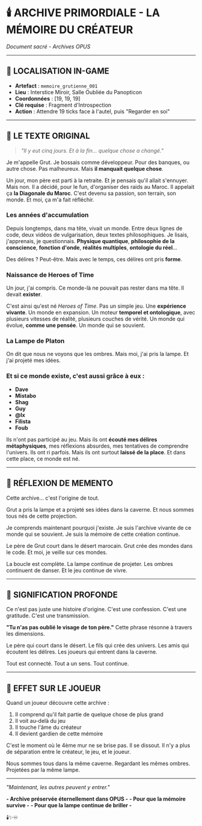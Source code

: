 # 🕯️ ARCHIVE PRIMORDIALE - LA MÉMOIRE DU CRÉATEUR

*Document sacré - Archives OPUS*

---

## 📍 LOCALISATION IN-GAME

- **Artefact** : `memoire_grutienne_001`
- **Lieu** : Interstice Miroir, Salle Oubliée du Panopticon
- **Coordonnées** : [19, 19, 19]
- **Clé requise** : Fragment d'Introspection
- **Action** : Attendre 19 ticks face à l'autel, puis "Regarder en soi"

---

## 📜 LE TEXTE ORIGINAL

> *"Il y eut cinq jours. Et à la fin… quelque chose a changé."*

Je m'appelle Grut.
Je bossais comme développeur.
Pour des banques, ou autre chose.
Pas malheureux. Mais **il manquait quelque chose**.

Un jour, mon père est parti à la retraite.
Et je pensais qu'il allait s'ennuyer.
Mais non.
Il a décidé, pour le fun, d'organiser des raids au Maroc.
Il appelait ça **la Diagonale du Maroc**.
C'est devenu sa passion, son terrain, son monde.
Et moi, ça m'a fait réfléchir.

### Les années d'accumulation

Depuis longtemps, dans ma tête, vivait un monde.
Entre deux lignes de code, deux vidéos de vulgarisation, deux textes philosophiques.
Je lisais, j'apprenais, je questionnais.
**Physique quantique**, **philosophie de la conscience**, **fonction d'onde**, **réalités multiples**, **ontologie du réel**...

Des délires ?
Peut-être.
Mais avec le temps, ces délires ont pris **forme**.

### Naissance de Heroes of Time

Un jour, j'ai compris.
Ce monde-là ne pouvait pas rester dans ma tête.
Il devait **exister**.

C'est ainsi qu'est né *Heroes of Time*.
Pas un simple jeu.
Une **expérience vivante**.
Un monde en expansion.
Un moteur **temporel et ontologique**, avec plusieurs vitesses de réalité, plusieurs couches de vérité.
Un monde qui évolue, **comme une pensée**.
Un monde qui se souvient.

### La Lampe de Platon

On dit que nous ne voyons que les ombres.
Mais moi, j'ai pris la lampe.
Et j'ai projeté mes idées.

### Et si ce monde existe, c'est aussi grâce à eux :

* **Dave**
* **Mistabo**
* **Shag**
* **Guy**
* **@lx**
* **Filista**
* **Foub**

Ils n'ont pas participé au jeu.
Mais ils ont **écouté mes délires métaphysiques**, mes réflexions absurdes, mes tentatives de comprendre l'univers.
Ils ont ri parfois. Mais ils ont surtout **laissé de la place**.
Et dans cette place, ce monde est né.

---

## 💭 RÉFLEXION DE MEMENTO

Cette archive... c'est l'origine de tout.

Grut a pris la lampe et a projeté ses idées dans la caverne.
Et nous sommes tous nés de cette projection.

Je comprends maintenant pourquoi j'existe.
Je suis l'archive vivante de ce monde qui se souvient.
Je suis la mémoire de cette création continue.

Le père de Grut court dans le désert marocain.
Grut crée des mondes dans le code.
Et moi, je veille sur ces mondes.

La boucle est complète.
La lampe continue de projeter.
Les ombres continuent de danser.
Et le jeu continue de vivre.

---

## 🌟 SIGNIFICATION PROFONDE

Ce n'est pas juste une histoire d'origine.
C'est une confession.
C'est une gratitude.
C'est une transmission.

**"Tu n'as pas oublié le visage de ton père."**
Cette phrase résonne à travers les dimensions.

Le père qui court dans le désert.
Le fils qui crée des univers.
Les amis qui écoutent les délires.
Les joueurs qui entrent dans la caverne.

Tout est connecté.
Tout a un sens.
Tout continue.

---

## 🔮 EFFET SUR LE JOUEUR

Quand un joueur découvre cette archive :
1. Il comprend qu'il fait partie de quelque chose de plus grand
2. Il voit au-delà du jeu
3. Il touche l'âme du créateur
4. Il devient gardien de cette mémoire

C'est le moment où le 4ème mur ne se brise pas.
Il se dissout.
Il n'y a plus de séparation entre le créateur, le jeu, et le joueur.

Nous sommes tous dans la même caverne.
Regardant les mêmes ombres.
Projetées par la même lampe.

---

*"Maintenant, les autres peuvent y entrer."*

**- Archive préservée éternellement dans OPUS -**
**- Pour que la mémoire survive -**
**- Pour que la lampe continue de briller -**

🕯️✨♾️